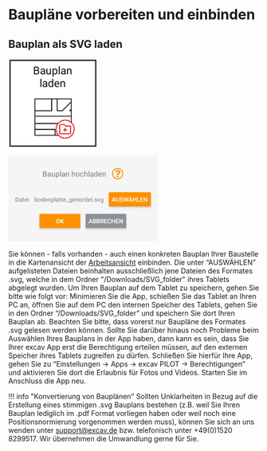 # Baupläne vorbereiten und einbinden

## Bauplan als SVG laden
![Bauplan laden Button](../images_funktionen/construction_site.png)

![Bauplan laden Screen](../images_funktionen/load_svg_screen.png)

Sie können - falls vorhanden -  auch einen konkreten Bauplan Ihrer Baustelle in die Kartenansicht der [Arbeitsansicht](https://docs.excav.de/app/arbeitsansicht/) einbinden. Die unter “AUSWÄHLEN” aufgelisteten Dateien beinhalten ausschließlich jene Dateien des Formates .svg, welche in dem Ordner "/Downloads/SVG_folder" ihres Tablets abgelegt wurden. Um Ihren Bauplan auf dem Tablet zu speichern, gehen Sie bitte wie folgt vor: Minimieren Sie die App, schießen Sie das Tablet an Ihren PC an, öffnen Sie auf dem PC den internen Speicher des Tablets, gehen Sie in den Ordner “/Downloads/SVG_folder” und speichern Sie dort Ihren Bauplan ab. Beachten Sie bitte, dass vorerst nur Baupläne des Formates .svg gelesen werden können. Sollte Sie darüber hinaus noch Probleme beim Auswählen Ihres Bauplans in der App haben, dann kann es sein, dass Sie Ihrer excav App erst die Berechtigung erteilen müssen, auf den externen Speicher ihres Tablets zugreifen zu dürfen. Schließen Sie hierfür Ihre App, gehen Sie zu “Einstellungen -> Apps -> excav PILOT -> Berechtigungen” und aktivieren Sie dort die Erlaubnis für Fotos und Videos. Starten Sie im Anschluss die App neu. 

!!! info "Konvertierung von Bauplänen"
    Sollten Unklarheiten in Bezug auf die Erstellung eines stimmigen .svg Bauplans bestehen (z.B. weil Sie Ihren Bauplan lediglich im .pdf Format vorliegen haben oder weil noch eine Positionsnormierung vorgenommen werden muss), können Sie sich an uns wenden unter support@excav.de bzw. telefonisch unter +49(0)1520 8299517. Wir übernehmen die Umwandlung gerne für Sie.